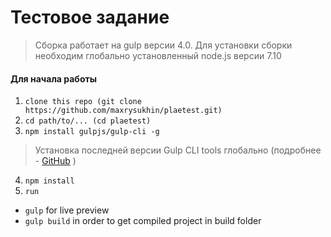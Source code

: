 # Тестовое задание

> Сборка работает на gulp версии 4.0.
Для установки сборки необходим глобально установленный node.js версии 7.10

#### Для начала работы

1. ```clone this repo (git clone https://github.com/maxrysukhin/plaetest.git)``` 
2. ```cd path/to/... (cd plaetest)``` 
3. ```npm install gulpjs/gulp-cli -g```  
> Установка последней версии Gulp CLI tools глобально (подробнее - [GitHub](https://github.com/gulpjs/gulp/blob/4.0/docs/getting-started.md) )

4. ```npm install```
5. ```run```
 - ```gulp``` for live preview 
 - ```gulp build``` in order to get compiled project in build folder 